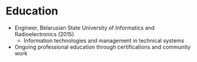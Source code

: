 # Education

- Engineer, Belarusian State University of Informatics and Radioelectronics (2015)
  - Information technologies and management in technical systems
- Ongoing professional education through certifications and community work
